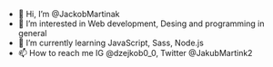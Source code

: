 - 👋 Hi, I’m @JackobMartinak
- 👀 I’m interested in Web development, Desing and programming in general
- 🌱 I’m currently learning JavaScript, Sass, Node.js
- 📫 How to reach me IG @dzejkob0_0, Twitter @JakubMartink2

